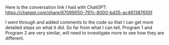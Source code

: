 Here is the conversation link I had with ChatGPT: https://chatgpt.com/share/67099050-797c-8000-bd35-ac461387655f

I went through and added comments to the code so that I can get more detailed steps on what it did. So far from what I can tell, Program 1 and Program 2 are very similar, will need to investigate more to see how they are different. 
